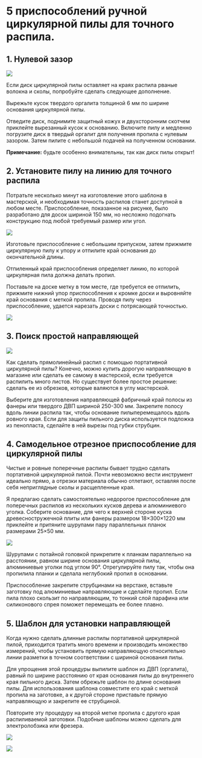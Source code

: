 # 5 приспособлений ручной циркулярной пилы для точного распила.
## 1. Нулевой зазор
![](/images/Houseworks/Master/Woodmaster/5_cirkular-01.png)

Если диск циркулярной пилы оставляет на краях распила рваные волокна и сколы, попробуйте сделать следующее дополнение.

Вырежьте кусок твердого оргалита толщиной 6 мм по ширине основания циркулярной пилы.

Отведите диск, поднимите защитный кожух и двухсторонним скотчем приклейте вырезанный кусок к основанию. Включите пилу и медленно погрузите диск в твердый оргалит для получения пропила с нулевым зазором. Затем пилите с небольшой подачей на полученном основании.

**Примечание:** будьте особенно внимательны, так как диск пилы открыт!

## 2. Установите пилу на линию для точного распила
Потратьте несколько минут на изготовление этого шаблона в мастерской, и необходимая точность распилов станет доступной в любом месте. Приспособление, показанное на рисунке, было разработано для досок шириной 150 мм, но несложно подогнать конструкцию под любой требуемый размер или угол.

![](/images/Houseworks/Master/Woodmaster/5_cirkular-02.png)

Изготовьте приспособление с небольшим припуском, затем прижмите циркулярную пилу к упору и отпилите край основания до окончательной длины.

Отпиленный край приспособления определяет линию, по которой циркулярная пила должна делать пропил.

Поставьте на доске метку в том месте, где требуется ее отпилить, прижмите нижний упор приспособления к кромке доски и выровняйте край основания с меткой пропила. Проводя пилу через приспособление, удается нарезать доски с потрясающей точностью.

![](/images/Houseworks/Master/Woodmaster/5_cirkular-03.png)

## 3. Поиск простой направляющей
![](/images/Houseworks/Master/Woodmaster/5_cirkular-04.png)

Как сделать прямолинейный распил с помощью портативной циркулярной пилы? Конечно, можно купить дорогую направляющую в магазине или сделать ее самому в мастерской, если требуется распилить много листов. Но существует более простое решение: сделать ее из обрезков, которые валяются в углу мастерской.

Выберите для изготовления направляющей фабричный край полосы из фанеры или твердого ДВП шириной 250-300 мм. Закрепите полосу вдоль линии распила так, чтобы основание пилыперемещалось вдоль ровного края. Если для защиты пильного диска используется подложка из пенопласта, сделайте в ней вырезы под губки струбцин.

## 4. Самодельное отрезное приспособление для циркулярной пилы
Чистые и ровные поперечные распилы бывает трудно сделать портативной циркулярной пилой. Почти невозможно вести инструмент идеально прямо, а отрезки материала обычно отлетают, оставляя после себя неприглядные сколы и расщепленные края.

Я предлагаю сделать самостоятельно недорогое приспособление для поперечных распилов из нескольких кусков дерева и алюминиевого уголка. Соберите основание, для чего к верхней стороне куска древесностружечной плиты или фанеры размером 18×300×1220 мм приклейте и притяните шурупами пару параллельных планок размерами 25×50 мм.

![](/images/Houseworks/Master/Woodmaster/5_cirkular-05.png)

Шурупами с потайной головкой прикрепите к планкам параллельно на расстоянии, равном ширине основания циркулярной пилы, алюминиевые уголки под углом 90°. Отрегулируйте пилу так, чтобы она пропилила планки и сделала неглубокий пропил в основании.

Приспособление закрепите струбцинами на верстаке, вставьте заготовку под алюминиевые направляющие и сделайте пропил. Если пила плохо скользит по направляющим, то тонкий слой парафина или силиконового спрея поможет перемещать ее более плавно.

## 5. Шаблон для установки направляющей
Когда нужно сделать длинные распилы портативной циркулярной пилой, приходится тратить много времени и производить множество измерений, чтобы установить прямую направляющую относительно линии разметки в точном соответствии с шириной основания пилы.

Для упрощения этой процедуры выпилите шаблон из ДВП (оргалита), равный по ширине расстоянию от края основания пилы до внутреннего края пильного диска. Затем обрежьте шаблон по длине основания пилы. Для использования шаблона совместите его край с меткой пропила на заготовке, а к другой стороне приставьте прямую направляющую и закрепите ее струбциной.

Повторите эту процедуру на второй метке пропила с другого края распиливаемой заготовки. Подобные шаблоны можно сделать для электролобзика или фрезера.

![](/images/Houseworks/Master/Woodmaster/5_cirkular-06.png)

![](/images/Houseworks/Master/Woodmaster/5_cirkular-07.png)
